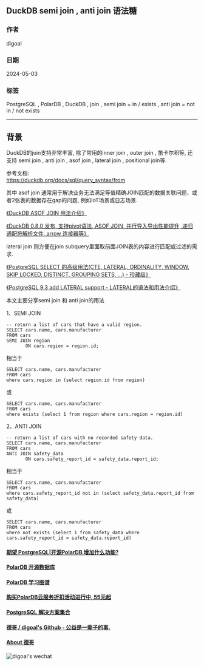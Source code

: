 ## DuckDB semi join , anti join 语法糖    
                              
### 作者                              
digoal                              
                              
### 日期                              
2024-05-03                        
                              
### 标签                              
PostgreSQL , PolarDB , DuckDB , join , semi join = in / exists , anti join = not in / not exists                   
                              
----        
                              
## 背景    
DuckDB的join支持非常丰富, 除了常用的inner join , outer join , 笛卡尔积等, 还支持 semi join , anti join , asof join , lateral join , positional join等.    
  
参考文档:   
https://duckdb.org/docs/sql/query_syntax/from      
  
其中 asof join 通常用于解决业务无法满足等值精确JOIN匹配的数据关联问题、或者2张表的数据存在gap的问题, 例如IoT场景或日志场景.      
  
[《DuckDB ASOF JOIN 用法介绍》](../202310/20231007_02.md)    
  
[《DuckDB 0.8.0 发布, 支持pivot语法, ASOF JOIN, 并行导入导出性能提升, 递归通配符解析文件, arrow 连接器等》](../202305/20230518_02.md)    
  
lateral join 则方便在join subquery里面取前面JOIN表的内容进行匹配或过滤的需求.     
  
[《PostgreSQL SELECT 的高级用法(CTE, LATERAL, ORDINALITY, WINDOW, SKIP LOCKED, DISTINCT, GROUPING SETS, ...) - 珍藏级》](../201802/20180226_05.md)    
  
[《PostgreSQL 9.3 add LATERAL support - LATERAL的语法和用法介绍》](../201210/20121008_01.md)    
  
本文主要分享semi join 和 anti join的用法    
  
1、SEMI JOIN  
```  
-- return a list of cars that have a valid region.  
SELECT cars.name, cars.manufacturer  
FROM cars  
SEMI JOIN region  
       ON cars.region = region.id;  
```  
  
相当于  
```  
SELECT cars.name, cars.manufacturer  
FROM cars  
where cars.region in (select region.id from region)  
```  
  
或  
```  
SELECT cars.name, cars.manufacturer  
FROM cars  
where exists (select 1 from region where cars.region = region.id)  
```  
  
2、ANTI JOIN   
```  
-- return a list of cars with no recorded safety data.  
SELECT cars.name, cars.manufacturer  
FROM cars  
ANTI JOIN safety_data  
       ON cars.safety_report_id = safety_data.report_id;  
```  
  
相当于  
```  
SELECT cars.name, cars.manufacturer  
FROM cars  
where cars.safety_report_id not in (select safety_data.report_id from safety_data)  
```  
  
或  
```  
SELECT cars.name, cars.manufacturer  
FROM cars   
where not exists (select 1 from safety_data where cars.safety_report_id = safety_data.report_id)  
```  
  
  
#### [期望 PostgreSQL|开源PolarDB 增加什么功能?](https://github.com/digoal/blog/issues/76 "269ac3d1c492e938c0191101c7238216")
  
  
#### [PolarDB 开源数据库](https://openpolardb.com/home "57258f76c37864c6e6d23383d05714ea")
  
  
#### [PolarDB 学习图谱](https://www.aliyun.com/database/openpolardb/activity "8642f60e04ed0c814bf9cb9677976bd4")
  
  
#### [购买PolarDB云服务折扣活动进行中, 55元起](https://www.aliyun.com/activity/new/polardb-yunparter?userCode=bsb3t4al "e0495c413bedacabb75ff1e880be465a")
  
  
#### [PostgreSQL 解决方案集合](../201706/20170601_02.md "40cff096e9ed7122c512b35d8561d9c8")
  
  
#### [德哥 / digoal's Github - 公益是一辈子的事.](https://github.com/digoal/blog/blob/master/README.md "22709685feb7cab07d30f30387f0a9ae")
  
  
#### [About 德哥](https://github.com/digoal/blog/blob/master/me/readme.md "a37735981e7704886ffd590565582dd0")
  
  
![digoal's wechat](../pic/digoal_weixin.jpg "f7ad92eeba24523fd47a6e1a0e691b59")
  
